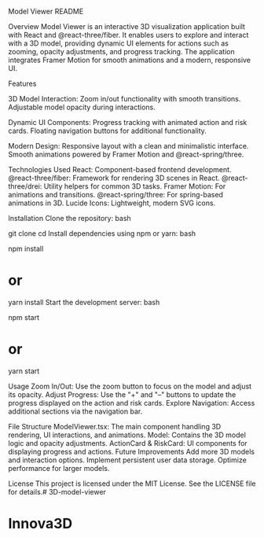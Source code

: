 Model Viewer README

Overview
Model Viewer is an interactive 3D visualization application built with React and @react-three/fiber. It enables users to explore and interact with a 3D model, providing dynamic UI elements for actions such as zooming, opacity adjustments, and progress tracking. The application integrates Framer Motion for smooth animations and a modern, responsive UI.

Features

3D Model Interaction:
Zoom in/out functionality with smooth transitions.
Adjustable model opacity during interactions.

Dynamic UI Components:
Progress tracking with animated action and risk cards.
Floating navigation buttons for additional functionality.

Modern Design:
Responsive layout with a clean and minimalistic interface.
Smooth animations powered by Framer Motion and @react-spring/three.

Technologies Used
React: Component-based frontend development.
@react-three/fiber: Framework for rendering 3D scenes in React.
@react-three/drei: Utility helpers for common 3D tasks.
Framer Motion: For animations and transitions.
@react-spring/three: For spring-based animations in 3D.
Lucide Icons: Lightweight, modern SVG icons.

Installation
Clone the repository:
bash

git clone <repository-url>
cd <repository-folder>
Install dependencies using npm or yarn:
bash

npm install
# or
yarn install
Start the development server:
bash

npm start
# or
yarn start

Usage
Zoom In/Out: Use the zoom button to focus on the model and adjust its opacity.
Adjust Progress: Use the "+" and "–" buttons to update the progress displayed on the action and risk cards.
Explore Navigation: Access additional sections via the navigation bar.

File Structure
ModelViewer.tsx: The main component handling 3D rendering, UI interactions, and animations.
Model: Contains the 3D model logic and opacity adjustments.
ActionCard & RiskCard: UI components for displaying progress and actions.
Future Improvements
Add more 3D models and interaction options.
Implement persistent user data storage.
Optimize performance for larger models.

License
This project is licensed under the MIT License. See the LICENSE file for details.# 3D-model-viewer
# Innova3D
